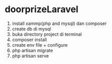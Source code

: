 # doorprizeLaravel
1. install xammp(php and mysql) dan composer
2. create db di mysql <nama database>
3. buka directory project di terminal
4. composer install
5. create env file + configure
6. php artisan migrate
7. php artisan serve
